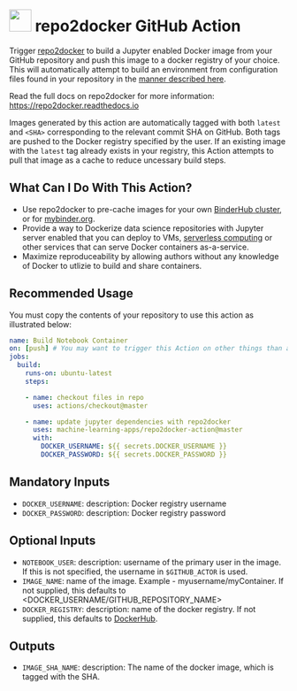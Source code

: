 
# <a href="https://github.com/jupyter/repo2docker"><img src="https://raw.githubusercontent.com/jupyter/repo2docker/3fa7444fca6ae2b51e590cbc9d83baf92738ca2a/docs/source/_static/images/repo2docker.png" height="40px" /></a>  repo2docker GitHub Action


Trigger [repo2docker](https://github.com/jupyter/repo2docker) to build a Jupyter enabled Docker image from your GitHub repository and push this image to a docker registry of your choice.  This will automatically attempt to build an environment from configuration files found in your repository in the [manner described here](https://repo2docker.readthedocs.io/en/latest/usage.html#where-to-put-configuration-files).

Read the full docs on repo2docker for more information:  https://repo2docker.readthedocs.io

Images generated by this action are automatically tagged with both `latest` and `<SHA>` corresponding to the relevant commit SHA on GitHub.  Both tags are pushed to the Docker registry specified by the user. If an existing image with the `latest` tag already exists in your registry, this Action attempts to pull that image as a cache to reduce uncessary build steps.

## What Can I Do With This Action?

- Use repo2docker to pre-cache images for your own [BinderHub cluster](https://binderhub.readthedocs.io/en/latest/zero-to-binderhub/setup-binderhub.html), or for [mybinder.org](https://mybinder.org/). 
- Provide a way to Dockerize data science repositories with Jupyter server enabled that you can deploy to VMs, [serverless computing](https://en.wikipedia.org/wiki/Serverless_computing) or other services that can serve Docker containers as-a-service.
- Maximize reproduceability by allowing authors without any knowledge of Docker to utlizie to build and share containers.

## Recommended Usage

You must copy the contents of your repository to use this action as illustrated below:

```yaml
name: Build Notebook Container
on: [push] # You may want to trigger this Action on other things than a push.
jobs:
  build:
    runs-on: ubuntu-latest
    steps:

    - name: checkout files in repo
      uses: actions/checkout@master

    - name: update jupyter dependencies with repo2docker
      uses: machine-learning-apps/repo2docker-action@master
      with:
        DOCKER_USERNAME: ${{ secrets.DOCKER_USERNAME }}
        DOCKER_PASSWORD: ${{ secrets.DOCKER_PASSWORD }}
```


## Mandatory Inputs

- `DOCKER_USERNAME`:
    description: Docker registry username
- `DOCKER_PASSWORD`:
    description: Docker registry password

## Optional Inputs

- `NOTEBOOK_USER`:
    description: username of the primary user in the image. If this is not specified, the username in `$GITHUB_ACTOR` is used.
- `IMAGE_NAME`:
    name of the image.  Example - myusername/myContainer.  If not supplied, this defaults to <DOCKER_USERNAME/GITHUB_REPOSITORY_NAME>
- `DOCKER_REGISTRY`:
    description: name of the docker registry.  If not supplied, this defaults to [DockerHub](https://hub.docker.com/).

## Outputs

- `IMAGE_SHA_NAME`:
    description: The name of the docker image, which is tagged with the SHA.
